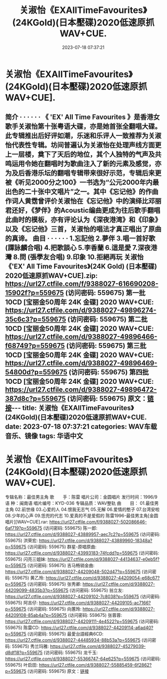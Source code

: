 ﻿---
title: 关淑怡《EXAllTimeFavourites》(24KGold)(日本壓碟)2020低速原抓WAV+CUE.
date: 2023-07-18 07:37:21
categories: WAV车载音乐、镜像
tags: 华语中文
---
# 关淑怡《EXAllTimeFavourites》(24KGold)(日本壓碟)2020低速原抓WAV+CUE].

简介
· · · · · ·
《 'EX' All Time Favourites
》是香港女歌手关淑怡第十张粤语大碟，亦是她首张全翻唱大碟。此专辑推出后好评如潮，乐迷和乐评人一致推荐为关淑怡代表性专辑。坊间普遍认为关淑怡在处理声线方面更上一层楼，奠下了天后的地位，其个人独特的气声及共鸣运用令她在翻唱时为歌曲注入了新的元素及感觉，亦为及后香港乐坛的翻唱专辑带来很好示范，专辑后来更被《听见2000分之100》一书选为“公元2000年内最出色的二十张中文唱片”之一。其中《忘记他》的作曲作词人黄霑曾评价关淑怡在《忘记他》中的演绎比邓丽君还好，《梦伴》的Acoustic编曲更成为往后歌手翻唱此曲时的模板，亦有评论认为《深夜港湾》和《印象》以及《忘记他》三首，关淑怡的唱法才真正唱出了原曲的真谛。
曲目
· · · · · ·
1.忘記他
2.夢伴
3.唱一首好歌 (譚詠麟合唱)
4.把歌談心
5.李香蘭
6.這是愛
7.深夜港灣
8.問 (張學友合唱)
9.印象
10.拒絕再玩
关淑怡《'EX' All Time Favourites》(24K Gold) (日本壓碟)
2020低速原抓WAV+CUE].zip: https://url27.ctfile.com/f/9388027-616690208-15902f?p=559675
(访问密码: 559675)
第一批 10CD [宝丽金50周年 24K 金碟] 2020 WAV+CUE: https://url27.ctfile.com/d/9388027-49896274-35c6c3?p=559675
(访问密码: 559675)
第二批 10CD [宝丽金50周年 24K 金碟] 2020 WAV+CUE: https://url27.ctfile.com/d/9388027-49896466-f68749?p=559675
(访问密码: 559675)
第三批 10CD [宝丽金50周年 24K 金碟] 2020 WAV+CUE: https://url27.ctfile.com/d/9388027-49896469-54800d?p=559675
(访问密码: 559675)
第四批 10CD [宝丽金50周年 24K 金碟] 2020 WAV+CUE: https://url27.ctfile.com/d/9388027-49896472-387d8c?p=559675
(访问密码: 559675)
原文：[链接](https://blog.sina.com.cn/s/blog_1647c7e76010312qb.html)---
title: 关淑怡《EXAllTimeFavourites》(24KGold)(日本壓碟)2020低速原抓WAV+CUE.
date: 2023-07-18 07:37:21
categories: WAV车载音乐、镜像
tags: 华语中文
---
# 关淑怡《EXAllTimeFavourites》(24KGold)(日本壓碟)2020低速原抓WAV+CUE].

专辑名称：最佳男主角
歌　　手：陈雷
唱片公司：金圆唱片
发行时间：1996/9
语 种：闽南语
唱片编号：KYD-036
专辑品质：WAV整轨
曲　　目：
01.最佳男主角
02.前世缘
03.心爱的人
04.恨我无志气
05.无解
06.爱情的憨子
07.台湾安啦
08.少年的心声
09.恁兜的代志
10.爱真的不是爱假的
陈雷1996-最佳男主角[金圆唱片][WAV+CUE].rar: https://url27.ctfile.com/f/9388027-502086646-6af719?p=559675
(访问密码: 559675)
陈一郎: https://url27.ctfile.com/d/9388027-43889957-aec7c2?p=559675
(访问密码: 559675)
洪荣宏: https://url27.ctfile.com/d/9388027-43889960-18348a?p=559675
(访问密码: 559675)
群星-原唱原曲: https://url27.ctfile.com/d/9388027-43993183-74fcdd?p=559675
(访问密码: 559675)
闪亮三姐妹: https://url27.ctfile.com/d/9388027-44134637-e0eb5f?p=559675
(访问密码: 559675)
吉马畅销金曲: https://url27.ctfile.com/d/9388027-44209048-502d47?p=559675
(访问密码: 559675)
黄乙玲: https://url27.ctfile.com/d/9388027-44209054-e68c67?p=559675
(访问密码: 559675)
张秀卿: https://url27.ctfile.com/d/9388027-44209099-4835b3?p=559675
(访问密码: 559675)
翁立友: https://url27.ctfile.com/d/9388027-44209102-7c8038?p=559675
(访问密码: 559675)
阿吉仔: https://url27.ctfile.com/d/9388027-44209105-ac7166?p=559675
(访问密码: 559675)
向蕙玲: https://url27.ctfile.com/d/9388027-44209108-85ab4a?p=559675
(访问密码: 559675)
张蓉蓉: https://url27.ctfile.com/d/9388027-44209111-4e4522?p=559675
(访问密码: 559675)
陈雷CD: https://url27.ctfile.com/d/9388027-44209114-a6ad40?p=559675
(访问密码: 559675)
最愛台語經典6CD: https://url27.ctfile.com/d/9388027-44485934-88b53a?p=559675
(访问密码: 559675)
秀兰玛雅: https://url27.ctfile.com/d/9388027-45279039-d8df18?p=559675
(访问密码: 559675)
龙千玉: https://url27.ctfile.com/d/9388027-55366747-64e625?p=559675
(访问密码: 559675)
叶启田: https://url27.ctfile.com/d/9388027-55885459-6f2862?p=559675
(访问密码: 559675)
原文：[链接](https://blog.sina.com.cn/s/blog_1647c7e76010312qb.html)